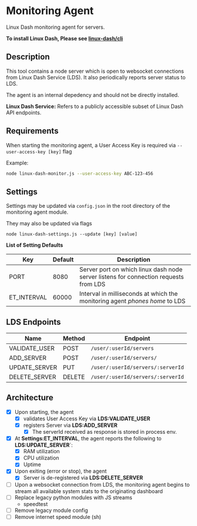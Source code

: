 # Monitoring Agent

Linux Dash monitoring agent for servers.

**To install Linux Dash, Please see [linux-dash/cli](https://github.com/linux-dash/cli)**

## Description

This tool contains a node server which is open to websocket connections from Linux Dash Service (LDS). It also periodically reports server status to LDS. 

The agent is an internal depedency and should not be directly installed.

**Linux Dash Service:** Refers to a publicly accessible subset of Linux Dash API endpoints.

## Requirements

When starting the monitoring agent, a User Access Key is required via ```--user-access-key [key]``` flag

Example:

```sh
node linux-dash-monitor.js --user-access-key ABC-123-456
```

## Settings

Settings may be updated via ```config.json``` in the root directory of the monitoring agent module.

They may also be updated via flags

```
node linux-dash-settings.js --update [key] [value]
```

**List of Setting Defaults**

Key | Default | Description
------------ | ------------- | -------------
PORT | 8080 | Server port on which linux dash node server listens for connection requests from LDS
ET_INTERVAL | 60000 | Interval in milliseconds at which the monitoring agent *phones home* to LDS


## LDS Endpoints

Name | Method | Endpoint
------------ | ------------- | -------------
VALIDATE_USER | POST | ```/user/:userId/servers```
ADD_SERVER | POST | ```/user/:userId/servers/```
UPDATE_SERVER | PUT | ```/user/:userId/servers/:serverId```
DELETE_SERVER | DELETE | ```/user/:userId/servers/:serverId```


## Architecture

- [x] Upon starting, the agent
	- [x] validates User Access Key via **LDS:VALIDATE_USER**
	- [x] registers Server via **LDS:ADD_SERVER**
		- [x] The serverId received as response is stored in process env.	
- [x] At **Settings:ET_INTERVAL**, the agent reports the following to **LDS:UPDATE_SERVER**`:
	- [x] RAM utilization
	- [x] CPU utilization
	- [x] Uptime
- [x] Upon exiting (error or stop), the agent
	- [x] Server is de-registered via **LDS:DELETE_SERVER**
- [ ] Upon a websocket connection from LDS, the monitoring agent begins to stream all available system stats to the originating dashboard
- [ ] Replace legacy python modules with JS streams 
	- speedtest
- [ ] Remove legacy module config
- [ ] Remove internet speed module (sh)